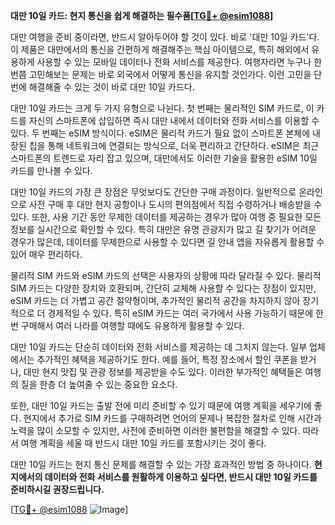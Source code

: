 **대만 10일 카드: 현지 통신을 쉽게 해결하는 필수품[[TG💪+ @esim1088](https://t.me/s/esim1088)]**

대만 여행을 준비 중이라면, 반드시 알아두어야 할 것이 있다. 바로 '대만 10일 카드'다. 이 제품은 대만에서의 통신을 간편하게 해결해주는 핵심 아이템으로, 특히 해외에서 유용하게 사용할 수 있는 모바일 데이터나 전화 서비스를 제공한다. 여행자라면 누구나 한번쯤 고민해보는 문제는 바로 외국에서 어떻게 통신을 유지할 것인가다. 이런 고민을 단번에 해결해줄 수 있는 것이 바로 대만 10일 카드다.

대만 10일 카드는 크게 두 가지 유형으로 나뉜다. 첫 번째는 물리적인 SIM 카드로, 이 카드를 자신의 스마트폰에 삽입하면 즉시 대만 내에서 데이터와 전화 서비스를 이용할 수 있다. 두 번째는 eSIM 방식이다. eSIM은 물리적 카드가 필요 없이 스마트폰 본체에 내장된 칩을 통해 네트워크에 연결되는 방식으로, 더욱 편리하고 간단하다. eSIM은 최근 스마트폰의 트렌드로 자리 잡고 있으며, 대만에서도 이러한 기술을 활용한 eSIM 10일 카드를 만나볼 수 있다.

대만 10일 카드의 가장 큰 장점은 무엇보다도 간단한 구매 과정이다. 일반적으로 온라인으로 사전 구매 후 대만 현지 공항이나 도시의 편의점에서 직접 수령하거나 배송받을 수 있다. 또한, 사용 기간 동안 무제한 데이터를 제공하는 경우가 많아 여행 중 필요한 모든 정보를 실시간으로 확인할 수 있다. 특히 대만은 유명 관광지가 많고 길 찾기가 어려운 경우가 많은데, 데이터를 무제한으로 사용할 수 있다면 길 안내 앱을 자유롭게 활용할 수 있어 매우 편리하다.

물리적 SIM 카드와 eSIM 카드의 선택은 사용자의 상황에 따라 달라질 수 있다. 물리적 SIM 카드는 다양한 장치와 호환되며, 간단히 교체해 사용할 수 있다는 장점이 있지만, eSIM 카드는 더 가볍고 공간 절약형이며, 추가적인 물리적 공간을 차지하지 않아 장기적으로 더 경제적일 수 있다. 특히 eSIM 카드는 여러 국가에서 사용 가능하기 때문에 한 번 구매해서 여러 나라를 여행할 때에도 유용하게 활용할 수 있다.

대만 10일 카드는 단순히 데이터와 전화 서비스를 제공하는 데 그치지 않는다. 일부 업체에서는 추가적인 혜택을 제공하기도 한다. 예를 들어, 특정 장소에서 할인 쿠폰을 받거나, 대만 현지 맛집 및 관광 정보를 제공받을 수도 있다. 이러한 부가적인 혜택들은 여행의 질을 한층 더 높여줄 수 있는 중요한 요소다.

또한, 대만 10일 카드는 출발 전에 미리 준비할 수 있기 때문에 여행 계획을 세우기에 좋다. 현지에서 추가로 SIM 카드를 구매하려면 언어의 문제나 복잡한 절차로 인해 시간과 노력을 많이 소모할 수 있지만, 사전에 준비하면 이러한 불편함을 해결할 수 있다. 따라서 여행 계획을 세울 때 반드시 대만 10일 카드를 포함시키는 것이 좋다.

대만 10일 카드는 현지 통신 문제를 해결할 수 있는 가장 효과적인 방법 중 하나이다. **현지에서의 데이터와 전화 서비스를 원활하게 이용하고 싶다면, 반드시 대만 10일 카드를 준비하시길 권장드립니다.**  

[[TG💪+ @esim1088](https://t.me/s/esim1088) ![Image](https://i.postimg.cc/Y0z9fWf4/image.png)]